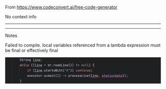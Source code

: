 From https://www.codeconvert.ai/free-code-generator

No context info

--- 

---

Notes 

Failed to compile. local variables referenced from a lambda expression must be final or effectively final


![img.png](img.png)
